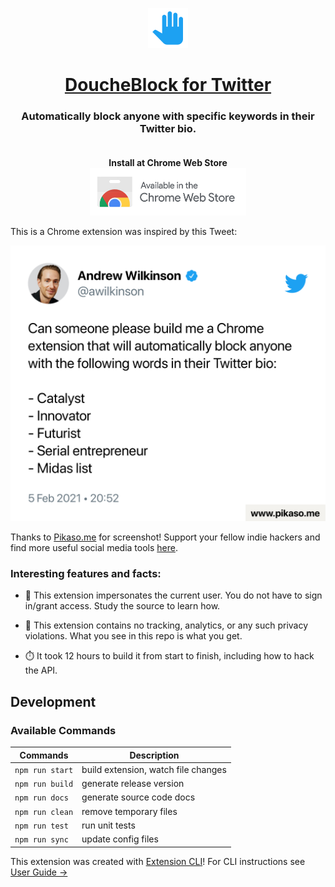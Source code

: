 <p align="center">
  <a href="https://chrome.google.com/webstore/detail/eeledoologbepiegnccedjigjkblhmhi">
    <img alt="DoucheBlock for Twitter" 
    src="https://raw.githubusercontent.com/MobileFirstLLC/doucheblock/master/assets/img/128x128.png" width="64" />
  </a>
</p>
<h1 align="center">
  <a href="https://chrome.google.com/webstore/detail/eeledoologbepiegnccedjigjkblhmhi">DoucheBlock for Twitter</a>
</h1>

<h3 align="center">
  Automatically block anyone with specific keywords in their Twitter bio.<br/><br/>
</h3>

<p align="center">
<strong>Install at Chrome Web Store</strong><br/>
<a href="https://chrome.google.com/webstore/detail/eeledoologbepiegnccedjigjkblhmhi">
<img alt="install at chrome web store" width="250" 
src="https://raw.githubusercontent.com/MobileFirstLLC/shortcuts-for-chrome/master/.github/badge.png"/>
</a>
</p>

This is a Chrome extension was inspired by this Tweet:

![img](https://raw.githubusercontent.com/MobileFirstLLC/doucheblock/master/.github/screenshot.png)

Thanks to [Pikaso.me](https://pikaso.me/) for screenshot! Support your fellow indie hackers
and find more useful social media tools [here](https://github.com/MobileFirstLLC/social-media-hacker-list).

### Interesting features and facts:

- 🤯 This extension impersonates the current user. You do not have to sign in/grant access.
Study the source to learn how.

- 🙈 This extension contains no tracking, analytics, or any such privacy violations. What you see in  this repo is what you get.

- ⏱️ It took 12 hours to build it from start to finish, including how to hack the API.


## Development 

### Available Commands

| Commands | Description |
| --- | --- |
| `npm run start` | build extension, watch file changes |
| `npm run build` | generate release version |
| `npm run docs` | generate source code docs |
| `npm run clean` | remove temporary files |
| `npm run test` | run unit tests |
| `npm run sync` | update config files |

This extension was created with [Extension CLI](https://oss.mobilefirst.me/extension-cli/)!
For CLI instructions see [User Guide &rarr;](https://oss.mobilefirst.me/extension-cli/)

